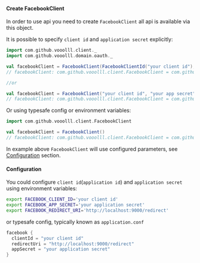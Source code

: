 #### Create FacebookClient
In order to use api you need to create `FacebookClient` all api is available via this object.

It is possible to specify `client id` and `application secret` explicitly:

```scala
import com.github.vooolll.client._
import com.github.vooolll.domain.oauth._
```

```scala
val facebookClient = FacebookClient(FacebookClientId("your client id"), FacebookAppSecret("your app secret"))
// facebookClient: com.github.vooolll.client.FacebookClient = com.github.vooolll.client.FacebookClient@47828afb

//or

val facebookClient = FacebookClient("your client id", "your app secret")
// facebookClient: com.github.vooolll.client.FacebookClient = com.github.vooolll.client.FacebookClient@14c05ad9
```

Or using typesafe config or environment variables:

```scala
import com.github.vooolll.client.FacebookClient
```

```scala
val facebookClient = FacebookClient()
// facebookClient: com.github.vooolll.client.FacebookClient = com.github.vooolll.client.FacebookClient@3dfb1cec
```
In example above `FacebookClient` will use configured parameters, see [Configuration](#configuration) section.


#### Configuration
You could configure `client id`(`application id`) and `application secret` using environment variables:
```bash
export FACEBOOK_CLIENT_ID='your client id'
export FACEBOOK_APP_SECRET='your application secret'
export FACEBOOK_REDIRECT_URI='http://localhost:9000/redirect'
```
or typesafe config, typically known as `application.conf`

```scala
facebook {
  clientId = "your client id"
  redirectUri = "http://localhost:9000/redirect"
  appSecret = "your application secret"
}
```
